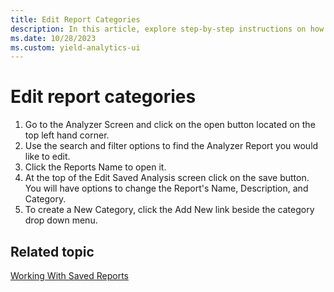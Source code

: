 ```yaml
---
title: Edit Report Categories
description: In this article, explore step-by-step instructions on how to edit report categories.
ms.date: 10/28/2023
ms.custom: yield-analytics-ui
---
```


# Edit report categories

1. Go to the Analyzer Screen and click on the open button located on the top left hand corner.
1. Use the search and filter options to find the Analyzer Report you would like to edit.
1. Click the Reports Name to open it.
1. At the top of the Edit Saved Analysis screen click on the save button. You will have options to change the Report's Name, Description, and Category.
1. To create a New Category, click the Add New link beside the category drop down menu.

## Related topic

[Working With Saved Reports](working-with-saved-reports.md)
